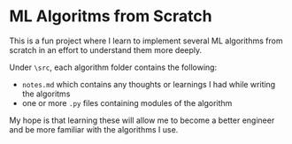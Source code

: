 # ML Algoritms from Scratch
This is a fun project where I learn to implement several ML algorithms from scratch in an effort to understand them more deeply.

Under `\src`, each algorithm folder contains the following:
- `notes.md` which contains any thoughts or learnings I had while writing the algoritms
- one or more `.py` files containing modules of the algorithm

My hope is that learning these will allow me to become a better engineer and be more familiar with the algorithms I use.